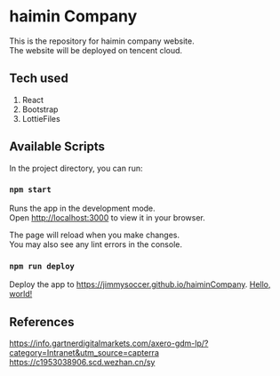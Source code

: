 # haimin Company

This is the repository for haimin company website. \
The website will be deployed on tencent cloud.

## Tech used
1. React
2. Bootstrap
3. LottieFiles

## Available Scripts

In the project directory, you can run:

### `npm start`

Runs the app in the development mode.\
Open [http://localhost:3000](http://localhost:3000) to view it in your browser.

The page will reload when you make changes.\
You may also see any lint errors in the console.

### `npm run deploy`

Deploy the app to https://jimmysoccer.github.io/haiminCompany.
<a href="http://example.com/" target="_blank">Hello, world!</a>

## References

https://info.gartnerdigitalmarkets.com/axero-gdm-lp/?category=Intranet&utm_source=capterra \
https://c1953038906.scd.wezhan.cn/sy
